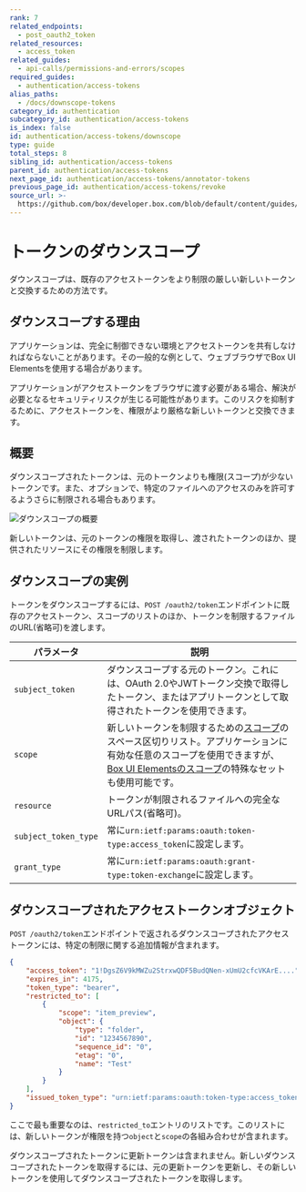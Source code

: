 ```yaml
---
rank: 7
related_endpoints:
  - post_oauth2_token
related_resources:
  - access_token
related_guides:
  - api-calls/permissions-and-errors/scopes
required_guides:
  - authentication/access-tokens
alias_paths:
  - /docs/downscope-tokens
category_id: authentication
subcategory_id: authentication/access-tokens
is_index: false
id: authentication/access-tokens/downscope
type: guide
total_steps: 8
sibling_id: authentication/access-tokens
parent_id: authentication/access-tokens
next_page_id: authentication/access-tokens/annotator-tokens
previous_page_id: authentication/access-tokens/revoke
source_url: >-
  https://github.com/box/developer.box.com/blob/default/content/guides/authentication/access-tokens/downscope.md
---
```

# トークンのダウンスコープ

ダウンスコープは、既存のアクセストークンをより制限の厳しい新しいトークンと交換するための方法です。

## ダウンスコープする理由

アプリケーションは、完全に制御できない環境とアクセストークンを共有しなければならないことがあります。その一般的な例として、ウェブブラウザでBox UI Elementsを使用する場合があります。

アプリケーションがアクセストークンをブラウザに渡す必要がある場合、解決が必要となるセキュリティリスクが生じる可能性があります。このリスクを抑制するために、アクセストークンを、権限がより厳格な新しいトークンと交換できます。

## 概要

ダウンスコープされたトークンは、元のトークンよりも権限(スコープ)が少ないトークンです。また、オプションで、特定のファイルへのアクセスのみを許可するようさらに制限される場合もあります。

<ImageFrame border>

![ダウンスコープの概要](./downscope.png)

</ImageFrame>

新しいトークンは、元のトークンの権限を取得し、渡されたトークンのほか、提供されたリソースにその権限を制限します。

## ダウンスコープの実例

トークンをダウンスコープするには、`POST /oauth2/token`エンドポイントに既存のアクセストークン、スコープのリストのほか、トークンを制限するファイルのURL(省略可)を渡します。

<Samples id="post_oauth2_token" variant="downscope_token">

</Samples>

<!-- markdownlint-disable line-length -->

| パラメータ                | 説明                                                                                                                      |
| -------------------- | ----------------------------------------------------------------------------------------------------------------------- |
| `subject_token`      | ダウンスコープする元のトークン。これには、OAuth 2.0やJWTトークン交換で取得したトークン、またはアプリトークンとして取得されたトークンを使用できます。                                        |
| `scope`              | 新しいトークンを制限するための[スコープ][scopes]のスペース区切りリスト。アプリケーションに有効な任意のスコープを使用できますが、[Box UI Elementsのスコープ][scopes_down]の特殊なセットも使用可能です。 |
| `resource`           | トークンが制限されるファイルへの完全なURLパス(省略可)。                                                                                          |
| `subject_token_type` | 常に`urn:ietf:params:oauth:token-type:access_token`に設定します。                                                                |
| `grant_type`         | 常に`urn:ietf:params:oauth:grant-type:token-exchange`に設定します。                                                              |

<!-- markdownlint-enable line-length -->

## ダウンスコープされたアクセストークンオブジェクト

`POST /oauth2/token`エンドポイントで返されるダウンスコープされたアクセストークンには、特定の制限に関する追加情報が含まれます。

```json
{
    "access_token": "1!DgsZ6V9kMWZu2StrxwQDF5BudQNen-xUmU2cfcVKArE....",
    "expires_in": 4175,
    "token_type": "bearer",
    "restricted_to": [
        {
            "scope": "item_preview",
            "object": {
                "type": "folder",
                "id": "1234567890",
                "sequence_id": "0",
                "etag": "0",
                "name": "Test"
            }
        }
    ],
    "issued_token_type": "urn:ietf:params:oauth:token-type:access_token"
}
```

ここで最も重要なのは、`restricted_to`エントリのリストです。このリストには、新しいトークンが権限を持つ`object`と`scope`の各組み合わせが含まれます。

<Message warning>

ダウンスコープされたトークンに更新トークンは含まれません。新しいダウンスコープされたトークンを取得するには、元の更新トークンを更新し、その新しいトークンを使用してダウンスコープされたトークンを取得します。

</Message>

[scopes]: guide://api-calls/permissions-and-errors/scopes

[scopes_down]: guide://api-calls/permissions-and-errors/scopes/#scopes-for-downscoping
